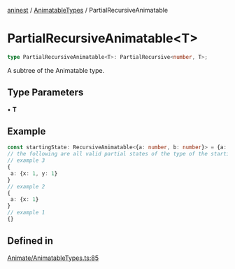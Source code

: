 [aninest](../../index.md) / [AnimatableTypes](../index.md) / PartialRecursiveAnimatable

# PartialRecursiveAnimatable\<T\>

```ts
type PartialRecursiveAnimatable<T>: PartialRecursive<number, T>;
```

A subtree of the Animatable type.

## Type Parameters

• **T**

## Example

```ts
const startingState: RecursiveAnimatable<{a: number, b: number}> = {a: {x: 0, y: 0}}
// the following are all valid partial states of the type of the startingState:
// example 3
{
 a: {x: 1, y: 1}
}
// example 2
{
 a: {x: 1}
}
// example 1
{}
```

## Defined in

[Animate/AnimatableTypes.ts:85](https://github.com/zphrs/aninest/blob/ba102fd602fb72315102b5ca371477900b4b57ce/core/src/Animate/AnimatableTypes.ts#L85)
